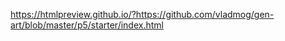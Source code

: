 https://htmlpreview.github.io/?https://github.com/vladmog/gen-art/blob/master/p5/starter/index.html
